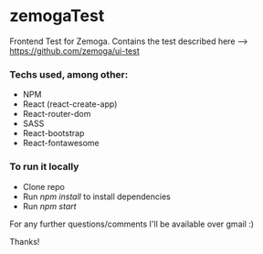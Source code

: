 # zemogaTest
Frontend Test for Zemoga. Contains the test described here --> https://github.com/zemoga/ui-test

### Techs used, among other:

* NPM
* React (react-create-app)
* React-router-dom
* SASS
* React-bootstrap
* React-fontawesome


### To run it locally
* Clone repo
* Run *npm install* to install dependencies
* Run *npm start*

For any further questions/comments I'll be available over gmail :)

Thanks!
